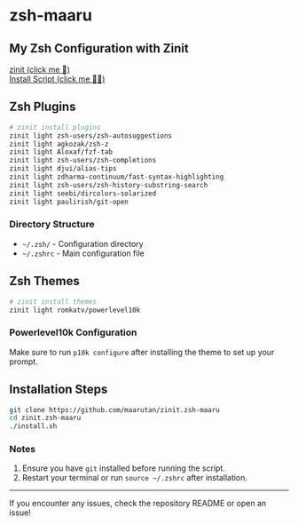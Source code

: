 # zsh-maaru

## My Zsh Configuration with Zinit

[zinit (click me 🥳)](https://github.com/zdharma-continuum/zinit)  
[Install Script (click me 🥳🥳)](install)

## Zsh Plugins

```bash
# zinit install plugins
zinit light zsh-users/zsh-autosuggestions
zinit light agkozak/zsh-z
zinit light Aloxaf/fzf-tab
zinit light zsh-users/zsh-completions
zinit light djui/alias-tips
zinit light zdharma-continuum/fast-syntax-highlighting
zinit light zsh-users/zsh-history-substring-search
zinit light seebi/dircolors-solarized
zinit light paulirish/git-open
```

### Directory Structure

- `~/.zsh/` - Configuration directory
- `~/.zshrc` - Main configuration file

## Zsh Themes

```bash
# zinit install themes
zinit light romkatv/powerlevel10k
```

### Powerlevel10k Configuration

Make sure to run `p10k configure` after installing the theme to set up your prompt.

## Installation Steps

```bash
git clone https://github.com/maarutan/zinit.zsh-maaru
cd zinit.zsh-maaru
./install.sh
```

### Notes

1. Ensure you have `git` installed before running the script.
2. Restart your terminal or run `source ~/.zshrc` after installation.

---

If you encounter any issues, check the repository README or open an issue!
